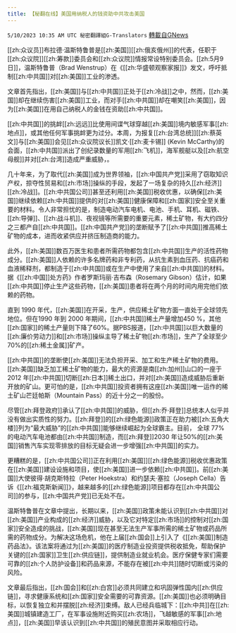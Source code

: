```yaml
---
title: 【秘翻在线】美国用纳税人的钱资助中共攻击美国
---
```

`5/10/2023 10:35 AM UTC 秘密翻譯組G-Translators` [轉載自GNews](https://gnews.org/articles/1289071)

[[zh:众议员]]布拉德·温斯特鲁普是[[zh:美国]][[zh:俄亥俄州]]的代表，任职于[[zh:众议院]][[zh:筹款]]委员会和[[zh:众议院]]情报常设特别委员会。[[zh:5月9日]]，温斯特鲁普（Brad Wenstrup）在《[[zh:华盛顿观察家报]]》发文，呼吁抵制[[zh:中共国]]对[[zh:美国]]工业的渗透。

文章首先指出，[[zh:美国]]与[[zh:中共国]]正处于[[zh:冷战]]之中，然而，[[zh:美国]]却在继续伤害[[zh:美国]]工业，而对手[[zh:中共国]]却在嘲笑[[zh:美国]]，因为[[zh:美国]]在用自己纳税人的金钱在资助[[zh:中共国]]。

[[zh:中共国]]的挑衅[[zh:远远]]比使用间谍气球穿越[[zh:美国]]境内敏感军事[[zh:地点]]，或其他任何军事挑衅更为过分。本周，为报复[[zh:台湾总统]][[zh:蔡英文]]与[[zh:美国]]会见[[zh:众议院议长]]凯文·[[zh:麦卡锡]] (Kevin McCarthy)的会面，[[zh:中共国]]派出了创纪录数量的军用[[zh:飞机]]，海军舰艇以及[[zh:航空母舰]]并对[[zh:台湾]]造成严重威胁，。

几十年来，为了取代[[zh:美国]]成为世界领袖，[[zh:中国共产党]]采用了窃取知识产权，掠夺性贸易和[[zh:市场]]操纵的手段，发起了一场复杂的持久[[zh:经济]][[zh:冷战]]。[[zh:中共国公司]]甚至还利用[[zh:美国]]税收优惠，以确保[[zh:美国]]继续依赖[[zh:中共国]]提供的对[[zh:美国]]健康保障和[[zh:国家]]安全至关重要的材料。令人非常担忧的是，制造电动汽车电机、电池、手机、耳机、磁铁、[[zh:导弹]]、[[zh:战斗机]]、夜视镜等所需要的重要元素，稀土矿物，有大约四分之三都产自[[zh:中共国]]。[[zh:中国共产党]]的垄断赋予了[[zh:中共国]]推高稀土矿物的成本，进而收紧供应并挤压制造商的能力。

此外，[[zh:美国]]数百万医生和患者所需药物都包含[[zh:中共国]]生产的活性药物成分。[[zh:美国]]人依赖的许多名牌药和非专利药，从抗生素到血压药、抗癌药和血液稀释剂，都制造于[[zh:中共国]]或在生产中使用了来自[[zh:中共国]]的材料。据《[[zh:中国]]处方药》作者罗斯玛丽·吉布森（Rosemary Gibson）估计，如果[[zh:中共国]]停止生产这些药物，[[zh:美国]]患者将在两个月的时间内用完他们依赖的药物。

直到 1990 年代，[[zh:美国]]在开采，生产，供应稀土矿物方面一直处于全球领先地位。但在1990 年到 2000 年期间，[[zh:中共国]]稀土产量增加450 %，其他[[zh:国家]]的稀土产量则下降了60%。据PBS报道，[[zh:中共国]]以巨大数量的[[zh:廉价劳动力]]和[[zh:市场]]操纵主导了稀土矿物[[zh:市场]]，生产了全球至少70%的[[zh:稀土金属]]矿产。

[[zh:中共国]]的垄断使[[zh:美国]]无法负担开采、加工和生产稀土矿物的费用。[[zh:美国]]缺乏加工稀土矿物的能力，最大的资源是南[[zh:加州]]山口的一座于2012 年[[zh:中共国]]切断[[zh:日本]]稀土出口，并对[[zh:美国]]造成威胁后重新开放的矿山。更可怕的是，[[zh:中共国]]投资者拥有这座[[zh:美国]]唯一运作的稀土矿山芒廷帕斯（Mountain Pass）的近十分之一的股份。

尽管[[zh:拜登政府]]承认了[[zh:中共国]]的威胁，但[[zh:乔·拜登]]总统本人似乎并没有做出实质性的努力。[[zh:拜登]]的[[zh:绿色能源]]政策正在助力被[[zh:五角大楼]]列为“最大威胁”的[[zh:中共国]]能够继续崛起为全球霸主。目前， 全球 77% 的电动汽车电池都由[[zh:中共国]]制造，而[[zh:拜登]]2030 年让50%的[[zh:美国]]销售汽车实现零排放的目标无疑会进一步增强[[zh:中共国]]的实力。

更糟糕的是，[[zh:中共国公司]]正在利用[[zh:美国]][[zh:绿色能源]]税收优惠政策在[[zh:美国]]建设设施和项目，使[[zh:美国]]进一步依赖[[zh:中共国]]。前[[zh:美国]]大使彼得·胡克斯特拉（Peter Hoekstra）和约瑟夫·塞拉（Joseph Cella）告诉《[[zh:福克斯新闻]]》，越来越多的[[zh:绿色能源]]项目都存在[[zh:中共国公司]]的参与，[[zh:中国共产党]]已无处不在。

温斯特鲁普在文章中提出，长期以来，[[zh:美国]]政策未能认识到[[zh:中共国]]对[[zh:美国]]产业构成的[[zh:经济]]威胁，以及它对特定[[zh:市场]]的控制对[[zh:国家]]安全造成的挑战，[[zh:美国]]现在甚至无法生产军事所需的稀土矿物或药品所需的药物成分。为解决这场危机，他在上届[[zh:国会]]上引入了《[[zh:美国]]制造药品法》。该法案将通过为[[zh:美国]]的医疗制造业投资提供税收抵免，帮助保护关键的[[zh:国家]]卫生[[zh:供应链]]，提供制造业就业机会。医疗保健专家们需要可靠的[[zh:个人防护设备]]和药品来源，不能存在被[[zh:中共]]随时切断或污染的风险。

文章最后指出，[[zh:国会]]和[[zh:白宫]]必须共同建立和巩固弹性国内[[zh:供应链]]，寻求健康系统和[[zh:国家]]安全需要的可靠资源。[[zh:美国]]也必须明确目标，以恢复独立和并摆脱[[zh:经济]]束缚。敌人已经兵临城下：[[zh:中共]]在[[zh:美国]]城镇建造工厂，在军事设施附近购买[[zh:农场]]，飞越敏感的军事[[zh:地点]]，[[zh:美国]]早该认识到[[zh:中共国]]的殖民意图并采取相应行动。
